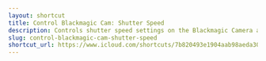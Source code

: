 ```yaml
---
layout: shortcut
title: Control Blackmagic Cam: Shutter Speed
description: Controls shutter speed settings on the Blackmagic Camera app for iOS
slug: control-blackmagic-cam-shutter-speed
shortcut_url: https://www.icloud.com/shortcuts/7b820493e1904aab98aeda30fe9d15db
---
```

